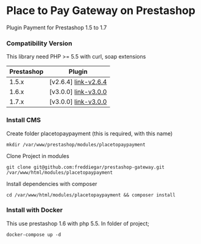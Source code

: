 # Place to Pay Gateway on Prestashop
Plugin Payment for Prestashop 1.5 to 1.7

### Compatibility Version

This library need PHP >= 5.5 with curl, soap extensions

| Prestashop | Plugin                 |
|------------|------------------------|
| 1.5.x      | [v2.6.4] [link-v2.6.4] |
| 1.6.x      | [v3.0.0] [link-v3.0.0] |
| 1.7.x      | [v3.0.0] [link-v3.0.0] |

[link-v2.6.4]: https://github.com/freddiegar/prestashop-gateway/releases/tag/v3.0.0
[link-v3.0.0]: https://github.com/freddiegar/prestashop-gateway/releases/tag/v2.6.4

### Install CMS

Create folder placetopaypayment (this is required, with this name)
```
mkdir /var/www/prestashop/modules/placetopaypayment
```

Clone Project in modules 
```
git clone git@github.com:freddiegar/prestashop-gateway.git /var/www/html/modules/placetopaypayment
```

Install dependencies with composer
```
cd /var/www/html/modules/placetopaypayment && composer install
```

### Install with Docker
This use prestashop 1.6 with php 5.5. In folder of project; 
```
docker-compose up -d
```